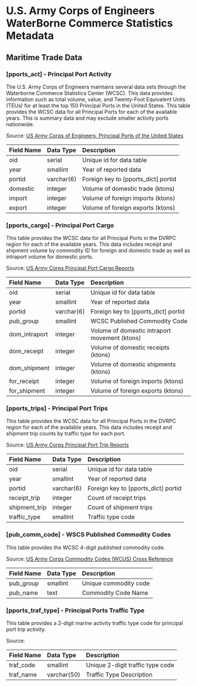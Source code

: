 # U.S. Army Corps of Engineers WaterBorne Commerce Statistics Metadata

## Maritime Trade Data
### __[pports_act]__ - Principal Port Activity 
The U.S. Army Corps of Engineers maintains several data sets through the Waterborne Commerce Statistics Center (WCSC). This data provides information such as total volume, value, and Twenty-Foot Equivalent Units (TEUs) for at least the top 150 Principal Ports in the United States. This table provides the WCSC data for all Principal Ports for each of the available years. This is summary data and may exclude smaller activity ports nationwide.

Source: [US Army Corps of Engineers, Principal Ports of the United States](https://usace.contentdm.oclc.org/digital/collection/p16021coll2/id/2094/)

| Field Name    | Data Type     | Description                       |
| :-------------| :-----------  | :------------                     |
| oid           | serial        | Unique id for data table          |
| year          | smallint      | Year of reported data             |
| portid        | varchar(6)    | Foreign key to [pports_dict] portid |
| domestic      | integer       | Volume of domestic trade (ktons)  |
| import        | integer       | Volume of foreign imports (ktons) |
| export        | integer       | Volume of foreign exports (ktons) |


### __[pports_cargo]__ - Principal Port Cargo
This table provides the WCSC data for all Principal Ports in the DVRPC region for each of the available years. This data includes receipt and shipment volume by commodity ID for foreign and domestic trade as well as intraport volume for domestic ports.

Source: [US Army Corps Principal Port Cargo Reports](http://cwbi-ndc-nav.s3-website-us-east-1.amazonaws.com/files/wcsc/webpub/#/report-landing/year/2017/region/1/location/552)

| Field Name    | Data Type     | Description                           |
| :-------------| :-----------  | :------------                         |
| oid           | serial        | Unique id for data table              |
| year          | smallint      | Year of reported data                 |
| portid        | varchar(6)    | Foreign key to [pports_dict] portid   |
| pub_group     | smallint      | WCSC Published Commodity Code         |
| dom_intraport | integer       | Volume of domestic intraport movement (ktons)|
| dom_receipt   | integer       | Volume of domestic receipts (ktons)   |
| dom_shipment  | integer       | Volume of domestic shipments (ktons)  |
| for_receipt   | integer       | Volume of foreign imports (ktons)     |
| for_shipment  | integer       | Volume of foreign exports (ktons)     |


### __[pports_trips]__ - Principal Port Trips
This table provides the WCSC data for all Principal Ports in the DVRPC region for each of the available years. This data includes receipt and shipment trip counts by traffic type for each port.

Source: [US Army Corps Principal Port Trip Reports](http://cwbi-ndc-nav.s3-website-us-east-1.amazonaws.com/files/wcsc/webpub/#/report-landing/year/2017/region/1/location/552)

| Field Name    | Data Type     | Description                           |
| :-------------| :-----------  | :------------                         |
| oid           | serial        | Unique id for data table              |
| year          | smallint      | Year of reported data                 |
| portid        | varchar(6)    | Foreign key to [pports_dict] portid   |
| receipt_trip  | integer       | Count of receipt trips                |
| shipment_trip | integer       | Count of shipment trips               |
| traffic_type  | smallint      | Traffic type code                     |


### __[pub_comm_code]__ - WSCS Published Commodity Codes
This table provides the WCSC 4-digit published commodity code. 

Source: [US Army Corps Commodity Codes (WCUS) Cross Reference](https://usace.contentdm.oclc.org/digital/collection/p16021coll2/id/2107)

| Field Name    | Data Type     | Description                           |
| :-------------| :-----------  | :------------                         |
| pub_group     | smallint      | Unique commodity code                 |
| pub_name      | text          | Commodity Code Name                   |


### __[pports_traf_type]__ - Principal Ports Traffic Type
This table provides a 2-digit marine activity traffic type code for principal port trip activity.

Source: 

| Field Name    | Data Type     | Description                           |
| :-------------| :-----------  | :------------                         |
| traf_code     | smallint      | Unique 2-digit traffic type code      |
| traf_name     | varchar(50)   | Traffic Type Description              |



<!-- ***
# Template for a new data table
[Markdown resources](https://github.com/adam-p/markdown-here/wiki/Markdown-Here-Cheatsheet)


### __[table name]__ - Human-readable Name
Data description. Yes, Yes, without the oops! Do you have any idea how long it takes those cups to decompose. Yeah, but your scientists were so preoccupied with whether or not they could, they didn't stop to think if they should. You really think you can fly that thing?

Source: [Name of source](https://www.url.of.source)

| Field Name    | Data Type     | Description                       |
| :-------------| :-----------  | :------------                     |
| oid           | serial        | Unique id for data table          |
| year          | smallint      | Year of reported data             |
| portid        | varchar(6)    | Foreign key to [pports_dict] portid | -->
